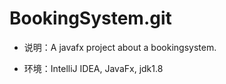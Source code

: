 # BookingSystem.git

- 说明：A javafx project about a bookingsystem.

- 环境：IntelliJ IDEA, JavaFx, jdk1.8
